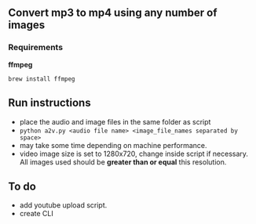 ## Convert mp3 to mp4 using any number of images

### Requirements
**ffmpeg** 

`brew install ffmpeg`

## Run instructions
- place the audio and image files in the same folder as script
- `python a2v.py <audio file name> <image_file_names separated by space>`
- may take some time depending on machine performance.
- video image size is set to 1280x720, change inside script if necessary. All images used should be **greater than or equal**  this resolution.

## To do
- add youtube upload script.
- create CLI